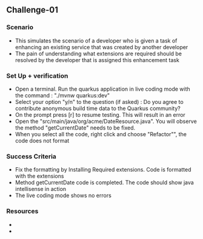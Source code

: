 ## Challenge-01

### Scenario
* This simulates the scenario of a developer who is given a task of enhancing an existing service that was created by another developer
* The pain of understanding what extensions are required should be resolved by the developer that is assigned this enhancement task


### Set Up + verification
* Open a terminal. Run the quarkus application in live coding mode with the command : "./mvnw quarkus:dev"
* Select your option "y/n" to the question (if asked) : Do you agree to contribute anonymous build time data to the Quarkus community? 
* On the prompt press [r] to resume testing. This will result in an error
* Open the "src/main/java/org/acme/DateResource.java". You will observe the method "getCurrentDate" needs to be fixed.
* When you select all the code, right click and choose "Refactor"", the code does not format

### Success Criteria
* Fix the formatting by Installing Required extensions. Code is formatted with the extensions
* Method getCurrentDate code is completed. The code should show java intellisense in action
* The live coding mode shows no errors

### Resources
* 
* 

